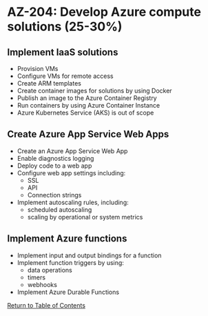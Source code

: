 # AZ-204: Develop Azure compute solutions (25-30%)

## Implement IaaS solutions
- Provision VMs
- Configure VMs for remote access
- Create ARM templates
- Create container images for solutions by using Docker
- Publish an image to the Azure Container Registry
- Run containers by using Azure Container Instance
- Azure Kubernetes Service (AKS) is out of scope

## Create Azure App Service Web Apps
- Create an Azure App Service Web App
- Enable diagnostics logging
- Deploy code to a web app
- Configure web app settings including:
    - SSL
    - API
    - Connection strings
- Implement autoscaling rules, including:
    - scheduled autoscaling
    - scaling by operational or system metrics

## Implement Azure functions
- Implement input and output bindings for a function
- Implement function triggers by using:
    - data operations
    - timers
    - webhooks
- Implement Azure Durable Functions

[Return to Table of Contents](README.md)